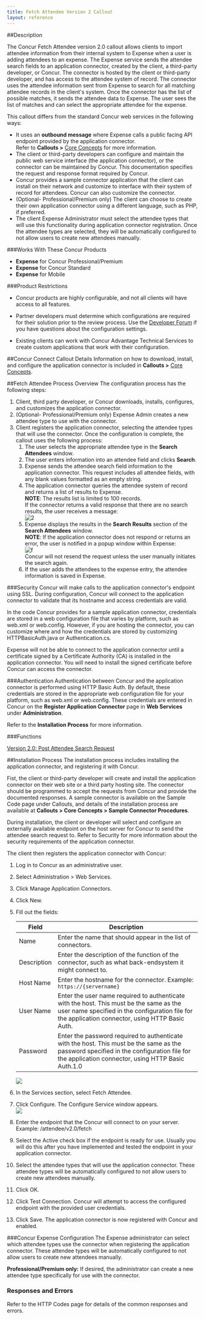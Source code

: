 ```yaml
---
title: Fetch Attendee Version 2 Callout
layout: reference
---
```





##Description    


The Concur Fetch Attendee version 2.0 callout allows clients to import attendee information from their internal system to Expense when a user is adding attendees to an expense. The Expense service sends the attendee search fields to an application connector, created by the client, a third-party developer, or Concur. The connector is hosted by the client or third-party developer, and has access to the attendee system of record. The connector uses the attendee information sent from Expense to search for all matching attendee records in the client's system. Once the connector has the list of possible matches, it sends the attendee data to Expense. The user sees the list of matches and can select the appropriate attendee for the expense.

This callout differs from the standard Concur web services in the following ways:

* It uses an **outbound message** where Expense calls a public facing API endpoint provided by the application connector.  
Refer to **Callouts >** [Core Concepts][1] for more information.
* The client or third-party developers can configure and maintain the public web service interface (the application connector), or the connector can be maintained by Concur. This documentation specifies the request and response format required by Concur.
* Concur provides a sample connector application that the client can install on their network and customize to interface with their system of record for attendees. Concur can also customize the connector.
* (Optional- Professional/Premium only) The client can choose to create their own application connector using a different language, such as PHP, if preferred.
* The client Expense Administrator must select the attendee types that will use this functionality during application connector registration. Once the attendee types are selected, they will be automatically configured to not allow users to create new attendees manually.
 
###Works With These Concur Products

* **Expense** for Concur Professional/Premium
* **Expense** for Concur Standard
* **Expense** for Mobile


###Product Restrictions    
* Concur products are highly configurable, and not all clients will have access to all features.

* Partner developers must determine which configurations are required for their solution prior to the review process. Use the [Developer Forum][2] if you have questions about the configuration settings.

* Existing clients can work with Concur Advantage Technical Services to create custom applications that work with their configuration.

 
##Concur Connect Callout Details 
Information on how to download, install, and configure the application connector is included in **Callouts >** [Core Concepts][1]. 

##Fetch Attendee Process Overview 
The configuration process has the following steps:

1. Client, third party developer, or Concur downloads, installs, configures, and customizes the application connector.
2. (Optional- Professional/Premium only) Expense Admin creates a new attendee type to use with the connector.
3. Client registers the application connector, selecting the attendee types that will use the connector.
Once the configuration is complete, the callout uses the following process:
	1. The user selects the appropriate attendee type in the **Search Attendees** window.
	2. The user enters information into an attendee field and clicks **Search**.
	3. Expense sends the attendee search field information to the application connector. This request includes all attendee fields, with any blank values formatted as an empty string.
	4. The application connector queries the attendee system of record and returns a list of results to Expense.  
**NOTE**: The results list is limited to 100 records.  
If the connector returns a valid response that there are no search results, the user receives a message:  
![2][3]
	5. Expense displays the results in the **Search Results** section of the **Search Attendees** window.  
**NOTE**: If the application connector does not respond or returns an error, the user is notified in a popup window within Expense:  
![f][4]  
Concur will not resend the request unless the user manually initiates the search again.
	6. If the user adds the attendees to the expense entry, the attendee information is saved in Expense.
 
###Security 
  Concur will make calls to the application connector's endpoint using SSL. During configuration, Concur will connect to the application connector to validate that its hostname and access credentials are valid.

In the code Concur provides for a sample application connector, credentials are stored in a web configuration file that varies by platform, such as web.xml or web.config. However, if you are hosting the connector, you can customize where and how the credentials are stored by customizing HTTPBasicAuth.java or Authentication.cs.

Expense will not be able to connect to the application connector until a certificate signed by a Certificate Authority (CA) is installed in the application connector. You will need to install the signed certificate before Concur can access the connector.

 
###Authentication 
  Authentication between Concur and the application connector is performed using HTTP Basic Auth. By default, these credentials are stored in the appropriate web configuration file for your platform, such as web.xml or web.config. These credentials are entered in Concur on the **Register Application Connector** page in **Web Services** under **Administration**.

Refer to the **Installation Process** for more information.


###Functions

[Version 2.0: Post Attendee Search Request][5]

##Installation Process
The installation process includes installing the application connector, and registering it with Concur.

Fist, the client or third-party developer will create and install the application connector on their web site or a third party hosting site. The connector should be programmed to accept the requests from Concur and provide the documented responses. A sample connector is available on the Sample Code page under Callouts, and details of the installation process are available at **Callouts > Core Concepts > Sample Connector Procedures**. 

During installation, the client or developer will select and configure an externally available endpoint on the host server for Concur to send the attendee search request to. Refer to Security for more information about the security requirements of the application connector.

The client then registers the application connector with Concur:  

1. Log in to Concur as an administrative user.  
2. Select Administration > Web Services.  
3. Click Manage Application Connectors.  
4. Click New.  
5. Fill out the fields:  

   |Field	|Description|
   |------|------------|
   |Name|Enter the name that should appear in the list of connectors.|
   |Description|Enter the description of the function of the connector, such as what back-endsystem it might connect to.|
   |Host Name|Enter the hostname for the connector. Example: `https://{servername}`|
   |User Name|Enter the user name required to authenticate with the host. This must be the same as the user name specified in the configuration file for the application connector, using HTTP Basic Auth.|
   |Password|Enter the password required to authenticate with the host. This must be the same as the password specified in the configuration file for the application connector, using HTTP Basic Auth.1.0|  

   ![][6]  
6. In the Services section, select Fetch Attendee.  
7. Click Configure. The Configure Service window appears.  
   ![][7]  
8. Enter the endpoint that the Concur will connect to on your server. Example: /attendee/v2.0/fetch  
9. Select the Active check box if the endpoint is ready for use. Usually you will do this after you have implemented and tested the endpoint in your application connector.  
10. Select the attendee types that will use the application connector. These attendee types will be automatically configured to not allow users to create new attendees manually.  
11. Click OK.
12. Click Test Connection. Concur will attempt to access the configured endpoint with the provided user credentials.
13. Click Save. The application connector is now registered with Concur and enabled.

###Concur Expense Configuration
The Expense administrator can select which attendee types use the connector when registering the application connector. These attendee types will be automatically configured to not allow users to create new attendees manually.

**Professional/Premium only:** If desired, the administrator can create a new attendee type specifically for use with the connector.

### Responses and Errors
Refer to the HTTP Codes page for details of the common responses and errors.


[1]: https://developer.concur.com/node/25#co
[2]: https://developer.concur.com/forums/concur-connect
[3]: https://developer.concur.com/sites/default/files/fetchattendee_noresults.png
[4]: https://developer.concur.com/sites/default/files/fetchattendee_error.png
[5]: https://developer.concur.com/callouts/fetch-attendee/post-fetch-attendee
[6]: https://developer.concur.com/sites/default/files/RegisterFetchAttendee_small.png
[7]: https://developer.concur.com/sites/default/files/ConfigFetchAttendee.png
